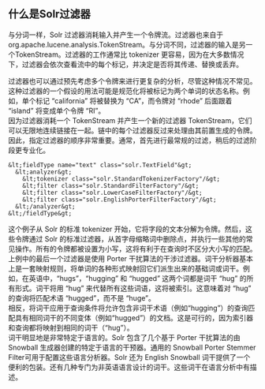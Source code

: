 ## 什么是Solr过滤器 
<div class="content-intro view-box ">与分词一样，Solr 过滤器消耗输入并产生一个令牌流。过滤器也来自于 org.apache.lucene.analysis.TokenStream。与分词不同，过滤器的输入是另一个TokenStream。过滤器的工作通常比 tokenizer 更容易，因为在大多数情况下，过滤器会依次查看流中的每个标记，并决定是否将其传递、替换或丢弃。  
  
过滤器也可以通过预先考虑多个令牌来进行更复杂的分析，尽管这种情况不常见。这种过滤器的一个假设的用法可能是规范化将被标记为两个单词的状态名称。例如，单个标记 “california” 将被替换为 “CA”，而令牌对 “rhode” 后面跟着 “island” 将变成单个令牌 “RI”。  
因为过滤器消耗一个 TokenStream 并产生一个新的过滤器 TokenStream，它们可以无限地连续链接在一起。链中的每个过滤器反过来处理由其前置生成的令牌。因此，指定过滤器的顺序非常重要。通常，首先进行最常规的过滤，稍后的过滤阶段更专业化。  
```
&lt;fieldType name="text" class="solr.TextField"&gt;
  &lt;analyzer&gt;
    &lt;tokenizer class="solr.StandardTokenizerFactory"/&gt;
    &lt;filter class="solr.StandardFilterFactory"/&gt;
    &lt;filter class="solr.LowerCaseFilterFactory"/&gt;
    &lt;filter class="solr.EnglishPorterFilterFactory"/&gt;
  &lt;/analyzer&gt;
&lt;/fieldType&gt;
```
这个例子从 Solr 的标准 tokenizer 开始，它将字段的文本分解为令牌。然后，这些令牌通过 Solr 的标准过滤器，从首字母缩略词中删除点，并执行一些其他的常见操作。所有的令牌都被设置为小写，这将有利于在查询时不区分大小写的匹配。  
上例中的最后一个过滤器是使用 Porter 干扰算法的干涉过滤器。词干分析器基本上是一套映射规则，将单词的各种形式映射回它们派生出来的基础词或词干。例如，在英语中，“hugs”，“hugging” 和 “hugged” 这两个词都是词干 “hug” 的所有形式。词干将用 “hug” 来代替所有这些词语，这将被索引。这意味着对 “hug” 的查询将匹配术语 “hugged”，而不是 “huge”。  
相反，将词干应用于查询条件将允许包含非词干术语（例如“hugging”）的查询匹配具有相同词干的不同变体（例如“hugged”）的文档。这是可行的，因为索引器和查询都将映射到相同的词干（“hug”）。  
词干明显地是非常特定于语言的。Solr 包含了几个基于 Porter 干扰算法的由 Snowball 生成器创建的特定于语言的干预器。通用的 Snowball Porter Stemmer Filter可用于配置这些语言分析器。Solr 还为 English Snowball 词干提供了一个便利的包装。还有几种专门为非英语语言设计的词干。这些词干在语言分析中有描述。  
